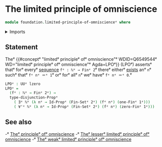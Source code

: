 # The limited principle of omniscience

```agda
module foundation.limited-principle-of-omniscienceᵉ where
```

<details><summary>Imports</summary>

```agda
open import elementary-number-theory.natural-numbersᵉ

open import foundation.disjunctionᵉ
open import foundation.existential-quantificationᵉ
open import foundation.universal-quantificationᵉ
open import foundation.universe-levelsᵉ

open import foundation-core.identity-typesᵉ
open import foundation-core.propositionsᵉ
open import foundation-core.setsᵉ

open import univalent-combinatorics.standard-finite-typesᵉ
```

</details>

## Statement

Theᵉ
{{#conceptᵉ "limitedᵉ principleᵉ ofᵉ omniscience"ᵉ WDID=Q6549544ᵉ WD="limitedᵉ principleᵉ ofᵉ omniscience"ᵉ Agda=LPOᵉ}}
(LPOᵉ) assertsᵉ thatᵉ forᵉ everyᵉ [sequence](foundation.sequences.mdᵉ) `fᵉ : ℕᵉ → Finᵉ 2`ᵉ
thereᵉ eitherᵉ [exists](foundation.existential-quantification.mdᵉ) anᵉ `n`ᵉ suchᵉ thatᵉ
`fᵉ nᵉ ＝ᵉ 1`ᵉ orᵉ forᵉ allᵉ `n`ᵉ weᵉ haveᵉ `fᵉ nᵉ ＝ᵉ 0`.ᵉ

```agda
LPOᵉ : UUᵉ lzero
LPOᵉ =
  (fᵉ : ℕᵉ → Finᵉ 2ᵉ) →
  type-disjunction-Propᵉ
    ( ∃ᵉ ℕᵉ (λ nᵉ → Id-Propᵉ (Fin-Setᵉ 2ᵉ) (fᵉ nᵉ) (one-Finᵉ 1ᵉ)))
    ( ∀'ᵉ ℕᵉ (λ nᵉ → Id-Propᵉ (Fin-Setᵉ 2ᵉ) (fᵉ nᵉ) (zero-Finᵉ 1ᵉ)))
```

## See also

-ᵉ [Theᵉ principleᵉ ofᵉ omniscience](foundation.principle-of-omniscience.mdᵉ)
-ᵉ [Theᵉ lesserᵉ limitedᵉ principleᵉ ofᵉ omniscience](foundation.lesser-limited-principle-of-omniscience.mdᵉ)
-ᵉ [Theᵉ weakᵉ limitedᵉ principleᵉ ofᵉ omniscience](foundation.weak-limited-principle-of-omniscience.mdᵉ)